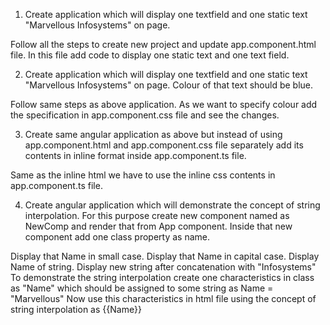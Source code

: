 1. Create application which will display one textfield and one static text "Marvellous Infosystems" on page.
   
Follow all the steps to create new project and update app.component.html file. In this file add code to display one static text and one text field.


2. Create application which will display one textfield and one static text "Marvellous Infosystems" on page. Colour of that text should be blue.
   
Follow same steps as above application.
As we want to specify colour add the specification in app.component.css file and see the changes.


3. Create same angular application as above but instead of using app.component.html and app.component.css file separately add its contents in inline format inside app.component.ts file.
   
Same as the inline html we have to use the inline css contents in app.component.ts file.


4. Create angular application which will demonstrate the concept of string interpolation. For this purpose create new component named as NewComp and render that from App component. Inside that new component add one class property as name.
   
Display that Name in small case.
Display that Name in capital case.
Display Name of string.
Display new string after concatenation with "Infosystems"
To demonstrate the string interpolation create one characteristics in class as "Name" which should be assigned to some string as
Name = "Marvellous"
Now use this characteristics in html file using the concept of string interpolation as {{Name}}
